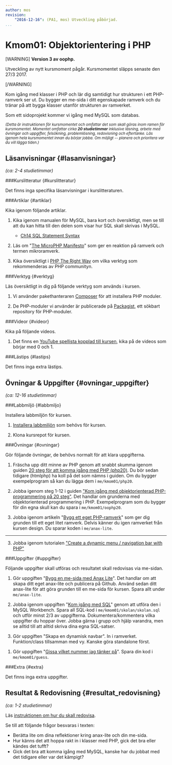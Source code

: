 ```yaml
---
author: mos
revision:
    "2016-12-16": (PA1, mos) Utveckling påbörjad.
...
```

Kmom01: Objektorientering i PHP
==================================

[WARNING]
**Version 3 av oophp.**

Utveckling av nytt kursmoment pågår. Kursmomentet släpps senaste den 27/3 2017.

[/WARNING]

Kom igång med klasser i PHP och lär dig samtidigt hur strukturen i ett PHP-ramverk ser ut. Du bygger en me-sida i ditt egenskapade ramverk och du tränar på att bygga klasser utanför strukturen av ramverket.

Som ett sidoprojekt kommer vi igång med MySQL som databas.

<!--
[FIGURE src=/image/snapshot/oophp-kmom01-me.png?w=w2 caption="Så här kan din kommande me-sida se ut, eller inte..."]
-->

<small><i>(Detta är instruktionen för kursmomentet och omfattar det som skall göras inom ramen för kursmomentet. Momentet omfattar cirka **20 studietimmar** inklusive läsning, arbete med övningar och uppgifter, felsökning, problemlösning, redovisning och eftertanke. Läs igenom hela kursmomentet innan du börjar jobba. Om möjligt -- planera och prioritera var du vill lägga tiden.)</i></small>



Läsanvisningar  {#lasanvisningar}
---------------------------------

*(ca: 2-4 studietimmar)*



###Kurslitteratur  {#kurslitteratur}

Det finns inga specifika läsanvisningar i kurslitteraturen.



###Artiklar {#artiklar}

Kika igenom följande artiklar.

1. Kika igenom manualen för MySQL, bara kort och översiktligt, men se till att du kan hitta till den delen som visar hur SQL skall skrivas i MySQL.
    * [Ch14 SQL Statement Syntax](https://dev.mysql.com/doc/refman/5.7/en/sql-syntax.html)

1. Läs om "[The MicroPHP Manifesto](https://funkatron.com/posts/the-microphp-manifesto.html)" som ger en reaktion på ramverk och termen mikroramverk.

1. Kika översiktligt i [PHP The Right Way](http://www.phptherightway.com/) om vilka verktyg som rekommenderas av PHP communityn.



###Verktyg {#verktyg}

Läs översiktligt in dig på följande verktyg som används i kursen.

1. Vi använder pakethanteraren [Composer](https://getcomposer.org/) för att installera PHP moduler.

1. De PHP-moduler vi använder är publicerade på [Packagist](https://packagist.org/), ett sökbart repository för PHP-moduler.



###Videor {#videor}

Kika på följande videos.

1. Det finns en [YouTube spellista kopplad till kursen](https://www.youtube.com/playlist?list=PLKtP9l5q3ce_jh6fAj1iwiJSj70DXA2Vn), kika på de videos som börjar med 0 och 1.



###Lästips {#lastips}

Det finns inga extra lästips.



Övningar & Uppgifter  {#ovningar_uppgifter}
-------------------------------------------

*(ca: 12-16 studietimmar)*



###Labbmiljö {#labbmiljo}

Installera labbmiljön för kursen.

1. [Installera labbmiljön](kurser/oophp-v3/labbmiljo) som behövs för kursen.

1. Klona kursrepot för kursen.



###Övningar {#ovningar}

Gör följande övningar, de behövs normalt för att klara uppgifterna. 

1. Fräscha upp ditt minne av PHP genom att snabbt skumma igenom guiden [20 steg för att komma igång med PHP (php20)](kunskap/kom-i-gang-med-php-pa-20-steg). Du bör sedan tidigare (htmlphp) ha koll på det som nämns i guiden. Om du bygger exempelprogram så kan du lägga dem i `me/kmom01/php20`.

1. Jobba igenom steg 1-12 i guiden ["Kom igång med objektorienterad PHP-programmering på 20 steg"](kunskap/kom-i-gang-med-oophp-pa-20-steg). Det handlar om grunderna med objektorienterad programmering i PHP. Exempelprogram som du bygger för din egna skull kan du spara i `me/kmom01/oophp20`.

1. Jobba igenom artikeln "[Bygg ett eget PHP-ramverk](kunskap/bygg-ett-eget-php-ramverk)" som ger dig grunden till ett eget litet ramverk. Delvis känner du igen ramverket från kursen design. Du sparar koden i `me/anax-lite`.


***


3. Jobba igenom tutorialen ["Create a dynamic menu / navigation bar with PHP"](http://dbwebb.se/kod-exempel/dynamic_php_menu/)



###Uppgifter {#uppgifter}

Följande uppgifter skall utföras och resultatet skall redovisas via me-sidan.

1. Gör uppgiften "[Bygg en me-sida med Anax Lite](uppgift/me-sida-med-anax-lite)". Det handlar om att skapa ditt eget anax-lite och publicera på Github. Använd sedan ditt anax-lite för att göra grunden till en me-sida för kursen. Spara allt under `me/anax-lite`.

1. Jobba igenom uppgiften "[Kom igång med SQL](uppgift/kom-igang-med-sql)" genom att utföra den i MySQL Workbench. Spara all SQL-kod i `me/kmom01/skolan/skolan.sql` och utför minst 2/3 av uppgifterna. Dokumentera/kommentera vilka uppgifter du hoppar över. Jobba gärna i grupp och hjälp varandra, men se alltid till att alltid skriva dina egna SQL-satser.

1. Gör uppgiften "Skapa en dynamisk navbar". In i ramverket. Funktion/class tillsamman med vy. Kanske göra standalone först.

<!--
skapa navbar som klasser (eller direkt i vyn? kanske två varianter?)
-->


1. Gör uppgiften "[Gissa vilket nummer jag tänker på](uppgift/gissa-numret)". Spara din kod i `me/kmom01/guess`.



###Extra {#extra}

Det finns inga extra uppgifter.



Resultat & Redovisning  {#resultat_redovisning}
-----------------------------------------------

*(ca: 1-2 studietimmar)*

Läs [instruktionen om hur du skall redovisa](kurser/oophp-v2/redovisa).

Se till att följande frågor besvaras i texten:

* Berätta lite om dina reflektioner kring anax-lite och din me-sida.
* Hur känns det att hoppa rakt in i klasser med PHP, gick det bra eller kändes det tufft?
* Gick det bra att komma igång med MySQL, kanske har du jobbat med det tidigare eller var det kämpigt?
